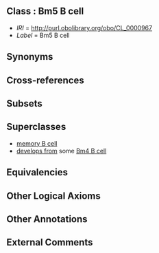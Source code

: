 
## Class : Bm5 B cell

 * *IRI* = http://purl.obolibrary.org/obo/CL_0000967
 * *Label* = Bm5 B cell

## Synonyms


## Cross-references


## Subsets


## Superclasses

 * [memory B cell](../../CL/87/CL_0000787.md)
 * [develops from](../../RO/02/RO_0002202.md) some [Bm4 B cell](../../CL/66/CL_0000966.md)

## Equivalencies


## Other Logical Axioms


## Other Annotations


## External Comments

